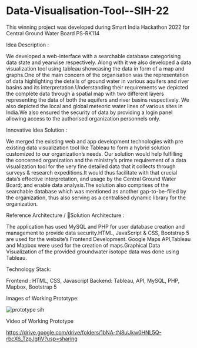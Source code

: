 # Data-Visualisation-Tool--SIH-22

This winning project was developed during Smart India Hackathon 2022 for Central Ground Water Board PS-RK114

Idea Description :

We developed a web-interface with a searchable database categorising data state and yearwise respectively. Along with it we also developed a data visualization tool using tableau showcasing the data in form of a map and graphs.One of the main concern of the organisation was the representation of data highlighting the details of ground water in various aquifers and river basins and its interpretation.Understanding their requirements we depicted the complete data through a spatial map with two different layers representing the data of both the aquifers and river basins respectively. We also depicted the local and global meteoric water lines of various sites in India.We also ensured the security of data by providing a login panel allowing access to the authorised organization personnels only.

Innovative Idea Solution :

We merged the existing web and app development technologies with pre existing data visualization tool like Tableau to form a hybrid solution customized to our organization’s needs. Our solution would help fulfilling the concerned organization and the ministry’s prime requirement of a data visualization tool for the very fine detailed data that it collects through surveys & research expeditions.It would thus facilitate with that crucial data’s effective interpretation, and usage by the Central Ground Water Board; and enable data analysis.The solution also comprises of the searchable database which was mentioned as another gap-to-be-filled by the organization, thus also serving as a centralised dynamic library for the organization. 

Reference Architecture / Solution Architecture :

The application has used MySQL and PHP for user database creation and management to provide data security.HTML, JavaScript & CSS, Bootstrap 5 are used for the website’s Frontend Development. Google Maps API,Tableau and Mapbox were used for the creation of maps.Graphical Data Visualization of the provided groundwater isotope data was done using Tableau.

Technology Stack:

Frontend : HTML, CSS, Javascript
Backend: Tableau, API, MySQL, PHP, Mapbox, Bootstrap 5

Images of Working Prototype:

![prototype sih](https://github.com/yashasveed/Data-Visualisation-Tool--SIH-22/assets/83113038/564da16d-a26c-4b29-9aa8-27b2f3685d2c)

Video of Working Prototype

https://drive.google.com/drive/folders/1bNA-tN8uUkw0HNL5Q-rbcX6_TzpJgfiV?usp=sharing



